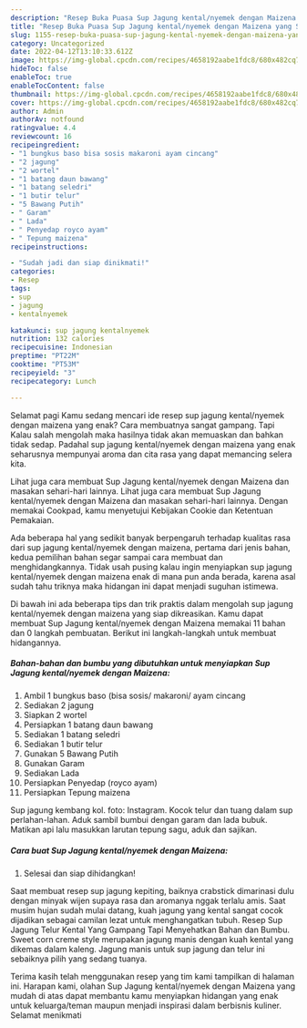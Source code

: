```yaml
---
description: "Resep Buka Puasa Sup Jagung kental/nyemek dengan Maizena yang Sempurna"
title: "Resep Buka Puasa Sup Jagung kental/nyemek dengan Maizena yang Sempurna"
slug: 1155-resep-buka-puasa-sup-jagung-kental-nyemek-dengan-maizena-yang-sempurna
category: Uncategorized
date: 2022-04-12T13:10:33.612Z
image: https://img-global.cpcdn.com/recipes/4658192aabe1fdc8/680x482cq70/sup-jagung-kentalnyemek-dengan-maizena-foto-resep-utama.jpg
hideToc: false
enableToc: true
enableTocContent: false
thumbnail: https://img-global.cpcdn.com/recipes/4658192aabe1fdc8/680x482cq70/sup-jagung-kentalnyemek-dengan-maizena-foto-resep-utama.jpg
cover: https://img-global.cpcdn.com/recipes/4658192aabe1fdc8/680x482cq70/sup-jagung-kentalnyemek-dengan-maizena-foto-resep-utama.jpg
author: Admin
authorAv: notfound
ratingvalue: 4.4
reviewcount: 16
recipeingredient:
- "1 bungkus baso bisa sosis makaroni ayam cincang"
- "2 jagung"
- "2 wortel"
- "1 batang daun bawang"
- "1 batang seledri"
- "1 butir telur"
- "5 Bawang Putih"
- " Garam"
- " Lada"
- " Penyedap royco ayam"
- " Tepung maizena"
recipeinstructions:

- "Sudah jadi dan siap dinikmati!"
categories:
- Resep
tags:
- sup
- jagung
- kentalnyemek

katakunci: sup jagung kentalnyemek 
nutrition: 132 calories
recipecuisine: Indonesian
preptime: "PT22M"
cooktime: "PT53M"
recipeyield: "3"
recipecategory: Lunch

---
```



Selamat pagi Kamu sedang mencari ide resep sup jagung kental/nyemek dengan maizena yang enak? Cara membuatnya sangat gampang. Tapi Kalau salah mengolah maka hasilnya tidak akan memuaskan dan bahkan tidak sedap. Padahal sup jagung kental/nyemek dengan maizena yang enak seharusnya mempunyai aroma dan cita rasa yang dapat memancing selera kita.


Lihat juga cara membuat Sup Jagung kental/nyemek dengan Maizena dan masakan sehari-hari lainnya. Lihat juga cara membuat Sup Jagung kental/nyemek dengan Maizena dan masakan sehari-hari lainnya. Dengan memakai Cookpad, kamu menyetujui Kebijakan Cookie dan Ketentuan Pemakaian.

Ada beberapa hal yang sedikit banyak berpengaruh terhadap kualitas rasa dari sup jagung kental/nyemek dengan maizena, pertama dari jenis bahan, kedua pemilihan bahan segar sampai cara membuat dan menghidangkannya. Tidak usah pusing kalau ingin menyiapkan sup jagung kental/nyemek dengan maizena enak di mana pun anda berada, karena asal sudah tahu triknya maka hidangan ini dapat menjadi suguhan istimewa.


Di bawah ini ada beberapa tips dan trik praktis dalam mengolah sup jagung kental/nyemek dengan maizena yang siap dikreasikan. Kamu dapat membuat Sup Jagung kental/nyemek dengan Maizena memakai 11 bahan dan 0 langkah pembuatan. Berikut ini langkah-langkah untuk membuat hidangannya.

<!--inarticleads1-->

##### Bahan-bahan dan bumbu yang dibutuhkan untuk menyiapkan Sup Jagung kental/nyemek dengan Maizena:

1. Ambil 1 bungkus baso (bisa sosis/ makaroni/ ayam cincang
1. Sediakan 2 jagung
1. Siapkan 2 wortel
1. Persiapkan 1 batang daun bawang
1. Sediakan 1 batang seledri
1. Sediakan 1 butir telur
1. Gunakan 5 Bawang Putih
1. Gunakan  Garam
1. Sediakan  Lada
1. Persiapkan  Penyedap (royco ayam)
1. Persiapkan  Tepung maizena


Sup jagung kembang kol. foto: Instagram. Kocok telur dan tuang dalam sup perlahan-lahan. Aduk sambil bumbui dengan garam dan lada bubuk. Matikan api lalu masukkan larutan tepung sagu, aduk dan sajikan. 

<!--inarticleads2-->

##### Cara buat Sup Jagung kental/nyemek dengan Maizena:


1. Selesai dan siap dihidangkan!

Saat membuat resep sup jagung kepiting, baiknya crabstick dimarinasi dulu dengan minyak wijen supaya rasa dan aromanya nggak terlalu amis. Saat musim hujan sudah mulai datang, kuah jagung yang kental sangat cocok dijadikan sebagai camilan lezat untuk menghangatkan tubuh. Resep Sup Jagung Telur Kental Yang Gampang Tapi Menyehatkan Bahan dan Bumbu. Sweet corn creme style merupakan jagung manis dengan kuah kental yang dikemas dalam kaleng. Jagung manis untuk sup jagung dan telur ini sebaiknya pilih yang sedang tuanya. 

Terima kasih telah menggunakan resep yang tim kami tampilkan di halaman ini. Harapan kami, olahan Sup Jagung kental/nyemek dengan Maizena yang mudah di atas dapat membantu kamu menyiapkan hidangan yang enak untuk keluarga/teman maupun menjadi inspirasi dalam berbisnis kuliner. Selamat menikmati

